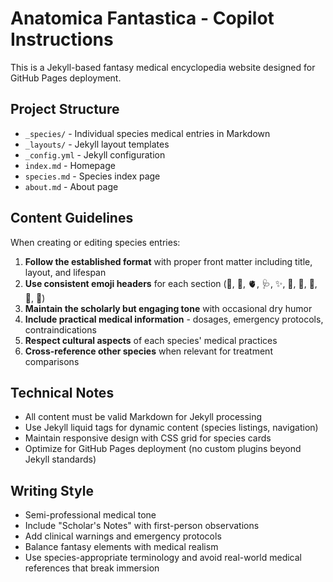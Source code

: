 <!-- Use this file to provide workspace-specific custom instructions to Copilot. For more details, visit https://code.visualstudio.com/docs/copilot/copilot-customization#_use-a-githubcopilotinstructionsmd-file -->

# Anatomica Fantastica - Copilot Instructions

This is a Jekyll-based fantasy medical encyclopedia website designed for GitHub Pages deployment.

## Project Structure
- `_species/` - Individual species medical entries in Markdown
- `_layouts/` - Jekyll layout templates
- `_config.yml` - Jekyll configuration
- `index.md` - Homepage
- `species.md` - Species index page
- `about.md` - About page

## Content Guidelines
When creating or editing species entries:

1. **Follow the established format** with proper front matter including title, layout, and lifespan
2. **Use consistent emoji headers** for each section (🧬, 📏, 🫀, 🩺, ✨, 🧪, 🥼, 🧂, 🌿, 📓)
3. **Maintain the scholarly but engaging tone** with occasional dry humor
4. **Include practical medical information** - dosages, emergency protocols, contraindications
5. **Respect cultural aspects** of each species' medical practices
6. **Cross-reference other species** when relevant for treatment comparisons

## Technical Notes
- All content must be valid Markdown for Jekyll processing
- Use Jekyll liquid tags for dynamic content (species listings, navigation)
- Maintain responsive design with CSS grid for species cards
- Optimize for GitHub Pages deployment (no custom plugins beyond Jekyll standards)

## Writing Style
- Semi-professional medical tone
- Include "Scholar's Notes" with first-person observations
- Add clinical warnings and emergency protocols
- Balance fantasy elements with medical realism
- Use species-appropriate terminology and avoid real-world medical references that break immersion
